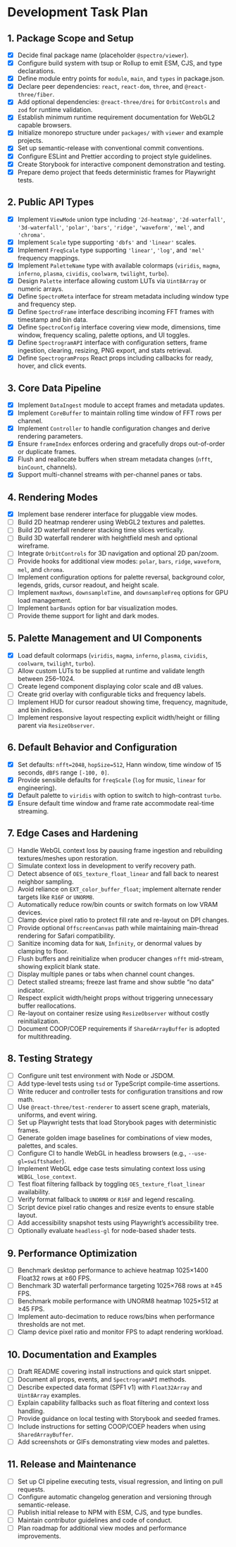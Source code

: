 # Development Task Plan

## 1. Package Scope and Setup

- [x] Decide final package name (placeholder `@spectro/viewer`).
- [x] Configure build system with tsup or Rollup to emit ESM, CJS, and type declarations.
- [x] Define module entry points for `module`, `main`, and `types` in package.json.
- [x] Declare peer dependencies: `react`, `react-dom`, `three`, and `@react-three/fiber`.
- [x] Add optional dependencies: `@react-three/drei` for `OrbitControls` and `zod` for runtime validation.
- [x] Establish minimum runtime requirement documentation for WebGL2 capable browsers.
- [x] Initialize monorepo structure under `packages/` with `viewer` and example projects.
- [x] Set up semantic-release with conventional commit conventions.
- [x] Configure ESLint and Prettier according to project style guidelines.
- [x] Create Storybook for interactive component demonstration and testing.
- [x] Prepare demo project that feeds deterministic frames for Playwright tests.

## 2. Public API Types

- [x] Implement `ViewMode` union type including `'2d-heatmap'`, `'2d-waterfall'`, `'3d-waterfall'`, `'polar'`, `'bars'`, `'ridge'`, `'waveform'`, `'mel'`, and `'chroma'`.
- [x] Implement `Scale` type supporting `'dbfs'` and `'linear'` scales.
- [x] Implement `FreqScale` type supporting `'linear'`, `'log'`, and `'mel'` frequency mappings.
- [x] Implement `PaletteName` type with available colormaps (`viridis`, `magma`, `inferno`, `plasma`, `cividis`, `coolwarm`, `twilight`, `turbo`).
- [x] Design `Palette` interface allowing custom LUTs via `Uint8Array` or numeric arrays.
- [x] Define `SpectroMeta` interface for stream metadata including window type and frequency step.
- [x] Define `SpectroFrame` interface describing incoming FFT frames with timestamp and bin data.
- [x] Define `SpectroConfig` interface covering view mode, dimensions, time window, frequency scaling, palette options, and UI toggles.
- [x] Define `SpectrogramAPI` interface with configuration setters, frame ingestion, clearing, resizing, PNG export, and stats retrieval.
- [x] Define `SpectrogramProps` React props including callbacks for ready, hover, and click events.

## 3. Core Data Pipeline

- [x] Implement `DataIngest` module to accept frames and metadata updates.
- [x] Implement `CoreBuffer` to maintain rolling time window of FFT rows per channel.
- [x] Implement `Controller` to handle configuration changes and derive rendering parameters.
- [x] Ensure `frameIndex` enforces ordering and gracefully drops out-of-order or duplicate frames.
- [x] Flush and reallocate buffers when stream metadata changes (`nfft`, `binCount`, channels).
- [x] Support multi-channel streams with per-channel panes or tabs.

## 4. Rendering Modes

- [x] Implement base renderer interface for pluggable view modes.
- [ ] Build 2D heatmap renderer using WebGL2 textures and palettes.
- [ ] Build 2D waterfall renderer stacking time slices vertically.
- [ ] Build 3D waterfall renderer with heightfield mesh and optional wireframe.
- [ ] Integrate `OrbitControls` for 3D navigation and optional 2D pan/zoom.
- [ ] Provide hooks for additional view modes: `polar`, `bars`, `ridge`, `waveform`, `mel`, and `chroma`.
- [ ] Implement configuration options for palette reversal, background color, legends, grids, cursor readout, and height scale.
- [ ] Implement `maxRows`, `downsampleTime`, and `downsampleFreq` options for GPU load management.
- [ ] Implement `barBands` option for bar visualization modes.
- [ ] Provide theme support for light and dark modes.

## 5. Palette Management and UI Components

- [x] Load default colormaps (`viridis`, `magma`, `inferno`, `plasma`, `cividis`, `coolwarm`, `twilight`, `turbo`).
- [ ] Allow custom LUTs to be supplied at runtime and validate length between 256–1024.
- [ ] Create legend component displaying color scale and dB values.
- [ ] Create grid overlay with configurable ticks and frequency labels.
- [ ] Implement HUD for cursor readout showing time, frequency, magnitude, and bin indices.
- [ ] Implement responsive layout respecting explicit width/height or filling parent via `ResizeObserver`.

## 6. Default Behavior and Configuration

- [x] Set defaults: `nfft=2048`, `hopSize=512`, Hann window, time window of 15 seconds, `dBFS` range `[-100, 0]`.
- [x] Provide sensible defaults for `freqScale` (`log` for music, `linear` for engineering).
- [x] Default palette to `viridis` with option to switch to high-contrast `turbo`.
- [x] Ensure default time window and frame rate accommodate real-time streaming.

## 7. Edge Cases and Hardening

- [ ] Handle WebGL context loss by pausing frame ingestion and rebuilding textures/meshes upon restoration.
- [ ] Simulate context loss in development to verify recovery path.
- [ ] Detect absence of `OES_texture_float_linear` and fall back to nearest neighbor sampling.
- [ ] Avoid reliance on `EXT_color_buffer_float`; implement alternate render targets like `R16F` or `UNORM8`.
- [ ] Automatically reduce row/bin counts or switch formats on low VRAM devices.
- [ ] Clamp device pixel ratio to protect fill rate and re-layout on DPI changes.
- [ ] Provide optional `OffscreenCanvas` path while maintaining main-thread rendering for Safari compatibility.
- [ ] Sanitize incoming data for `NaN`, `Infinity`, or denormal values by clamping to floor.
- [ ] Flush buffers and reinitialize when producer changes `nfft` mid-stream, showing explicit blank state.
- [ ] Display multiple panes or tabs when channel count changes.
- [ ] Detect stalled streams; freeze last frame and show subtle “no data” indicator.
- [ ] Respect explicit width/height props without triggering unnecessary buffer reallocations.
- [ ] Re-layout on container resize using `ResizeObserver` without costly reinitialization.
- [ ] Document COOP/COEP requirements if `SharedArrayBuffer` is adopted for multithreading.

## 8. Testing Strategy

- [ ] Configure unit test environment with Node or JSDOM.
- [ ] Add type-level tests using `tsd` or TypeScript compile-time assertions.
- [ ] Write reducer and controller tests for configuration transitions and row math.
- [ ] Use `@react-three/test-renderer` to assert scene graph, materials, uniforms, and event wiring.
- [ ] Set up Playwright tests that load Storybook pages with deterministic frames.
- [ ] Generate golden image baselines for combinations of view modes, palettes, and scales.
- [ ] Configure CI to handle WebGL in headless browsers (e.g., `--use-gl=swiftshader`).
- [ ] Implement WebGL edge case tests simulating context loss using `WEBGL_lose_context`.
- [ ] Test float filtering fallback by toggling `OES_texture_float_linear` availability.
- [ ] Verify format fallback to `UNORM8` or `R16F` and legend rescaling.
- [ ] Script device pixel ratio changes and resize events to ensure stable layout.
- [ ] Add accessibility snapshot tests using Playwright’s accessibility tree.
- [ ] Optionally evaluate `headless-gl` for node-based shader tests.

## 9. Performance Optimization

- [ ] Benchmark desktop performance to achieve heatmap 1025×1400 Float32 rows at ≥60 FPS.
- [ ] Benchmark 3D waterfall performance targeting 1025×768 rows at ≥45 FPS.
- [ ] Benchmark mobile performance with UNORM8 heatmap 1025×512 at ≥45 FPS.
- [ ] Implement auto-decimation to reduce rows/bins when performance thresholds are not met.
- [ ] Clamp device pixel ratio and monitor FPS to adapt rendering workload.

## 10. Documentation and Examples

- [ ] Draft README covering install instructions and quick start snippet.
- [ ] Document all props, events, and `SpectrogramAPI` methods.
- [ ] Describe expected data format (SPF1 v1) with `Float32Array` and `Uint8Array` examples.
- [ ] Explain capability fallbacks such as float filtering and context loss handling.
- [ ] Provide guidance on local testing with Storybook and seeded frames.
- [ ] Include instructions for setting COOP/COEP headers when using `SharedArrayBuffer`.
- [ ] Add screenshots or GIFs demonstrating view modes and palettes.

## 11. Release and Maintenance

- [ ] Set up CI pipeline executing tests, visual regression, and linting on pull requests.
- [ ] Configure automatic changelog generation and versioning through semantic-release.
- [ ] Publish initial release to NPM with ESM, CJS, and type bundles.
- [ ] Maintain contributor guidelines and code of conduct.
- [ ] Plan roadmap for additional view modes and performance improvements.
